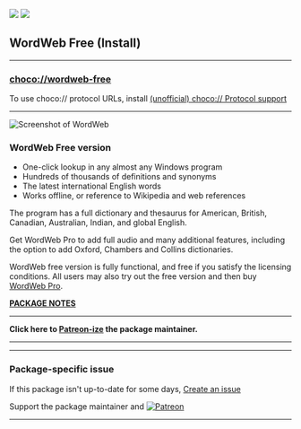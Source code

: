 [![](https://img.shields.io/chocolatey/v/wordweb-free?color=green&label=wordweb-free)](https://chocolatey.org/packages/wordweb-free) [![](https://img.shields.io/chocolatey/dt/wordweb-free)](https://chocolatey.org/packages/wordweb-free)

## WordWeb Free (Install)

---

### [choco://wordweb-free](choco://wordweb-free)
To use choco:// protocol URLs, install [(unofficial) choco:// Protocol support ](https://chocolatey.org/packages/choco-protocol-support)

---

![Screenshot of WordWeb](https://cdn.staticaly.com/gh/bcurran3/ChocolateyPackages/master/wordweb-free/wordweb-free_screenshot.png)

### WordWeb Free version

* One-click lookup in any almost any Windows program
* Hundreds of thousands of definitions and synonyms
* The latest international English words
* Works offline, or reference to Wikipedia and web references

The program has a full dictionary and thesaurus for American, British, Canadian, Australian, Indian, and global English.

Get WordWeb Pro to add full audio and many additional features, including the option to add Oxford, Chambers and Collins dictionaries.

WordWeb free version is fully functional, and free if you satisfy the licensing conditions. All users may also try out the free version and then buy [WordWeb Pro](http://wordweb.info/).

**[PACKAGE NOTES](https://github.com/bcurran3/ChocolateyPackages/blob/master/wordweb-free/readme.md)**
	

---

**Click here to [Patreon-ize](https://www.patreon.com/bcurran3) the package maintainer.**

---

---

### Package-specific issue
If this package isn't up-to-date for some days, [Create an issue](https://github.com/tunisiano187/Chocolatey-packages/issues/new/choose)

Support the package maintainer and [![Patreon](https://cdn.jsdelivr.net/gh/tunisiano187/Chocolatey-packages@d15c4e19c709e7148588d4523ffc6dd3cd3c7e5e/icons/patreon.png)](https://www.patreon.com/tunisiano)

---
